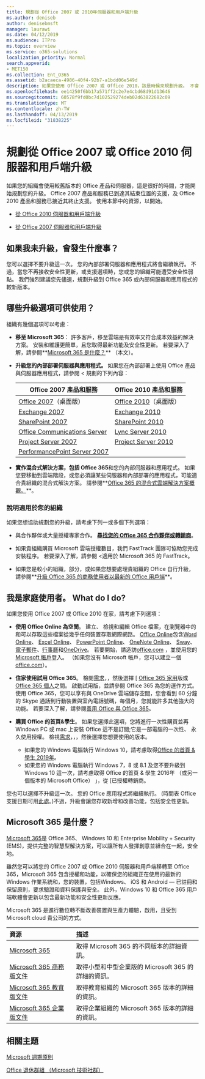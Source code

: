 ```yaml
---
title: 規劃從 Office 2007 或 2010年伺服器和用戶端升級
ms.author: deniseb
author: denisebmsft
manager: laurawi
ms.date: 04/12/2019
ms.audience: ITPro
ms.topic: overview
ms.service: o365-solutions
localization_priority: Normal
search.appverid:
- MET150
ms.collection: Ent_O365
ms.assetid: b2acaeca-4986-40f4-92b7-a1bdd06e549d
description: 如果您使用 Office 2007 或 Office 2010，該是時候來規劃升級。 不會停滯使用過期的應用程式。 若要開始使用您的計劃使用這些資源。
ms.openlocfilehash: ee14250f6bb17a571ff2c2e7e4cbd68d91d13646
ms.sourcegitcommit: 60578f9fd0bc7d102529274deb02d63822682c09
ms.translationtype: MT
ms.contentlocale: zh-TW
ms.lasthandoff: 04/13/2019
ms.locfileid: "31838225"
---
```

# <a name="plan-your-upgrade-from-office-2007-or-office-2010-servers-and-clients"></a>規劃從 Office 2007 或 Office 2010 伺服器和用戶端升級

如果您的組織會使用較舊版本的 Office 產品和伺服器，這是很好的時間，才能開始規劃您的升級。 Office 2007 產品和服務已到達其結束位置的支援，及 Office 2010 產品和服務已接近其終止支援。 使用本節中的資源，以開始。

- [從 Office 2010 伺服器和用戶端升級](upgrade-from-office-2010-servers-and-products.md)

- [從 Office 2007 伺服器和用戶端升級](upgrade-from-office-2007-servers-and-products.md)

## <a name="what-happens-if-i-dont-upgrade"></a>如果我未升級，會發生什麼事？

您可以選擇不要升級這一次。 您的內部部署伺服器和應用程式將會繼續執行。 不過，當您不再接收安全性更新，或支援選項時，您或您的組織可能遭受安全性弱點。 我們強烈建議您先儘速，規劃升級到 Office 365 或內部伺服器和應用程式的較新版本。

## <a name="what-upgrade-options-are-available"></a>哪些升級選項可供使用？      

組織有幾個選項可以考慮：

- **移至 Microsoft 365**： 許多客戶，移至雲端是有效率又符合成本效益的解決方案。 安裝和維護更簡單，且您取得最新功能及安全性更新。 若要深入了解，請參閱**[Microsoft 365 是什麼？](#what-is-microsoft-365)** （本文）。
    
- **升級您的內部部署伺服器與應用程式。** 如果您在內部部署上使用 Office 產品與伺服器應用程式，請參閱 < 規劃的下列內容：<br/> 

    
    |Office 2007 產品和服務  |Office 2010 產品和服務  |
    |---------|---------|
    |[Office 2007](https://docs.microsoft.com/DeployOffice/office-2007-end-support-roadmap)（桌面版） | [Office 2010](https://docs.microsoft.com/DeployOffice/office-2010-end-support-roadmap)（桌面版） |
    |[Exchange 2007](exchange-2007-end-of-support.md) |[Exchange 2010](exchange-2010-end-of-support.md) |
    |[SharePoint 2007](sharepoint-2007-end-of-support.md) |[SharePoint 2010](upgrade-from-sharepoint-2010.md) |
    |[Office Communications Server](https://docs.microsoft.com/skypeforbusiness/plan-your-deployment/upgrade) |[Lync Server 2010](https://docs.microsoft.com/skypeforbusiness/plan-your-deployment/upgrade) |
    |[Project Server 2007](project-server-2007-end-of-support.md) |[Project Server 2010](project-server-2010-end-of-support.md) |
    |[PerformancePoint Server 2007](pps-2007-end-of-support.md) | |
 
- **實作混合式解決方案，包括 Office 365**和您的內部伺服器和應用程式。 如果您要移動到雲端階段，或您必須讓某些伺服器和內部部署的應用程式，可能適合貴組織的混合式解決方案。 請參閱**[Office 365 的混合式雲端解決方案概觀。](hybrid-cloud-overview.md)**。 
    
### <a name="help-is-available-for-your-organization"></a>說明適用於您的組織

如果您想協助規劃您的升級，請考慮下列一或多個下列選項：

- 與合作夥伴或大量授權專家合作。 **[尋找您的 Office 365 合作夥伴或轉銷商](https://support.office.com/article/b6c18a9b-2aed-4c84-9d75-af709160258c.aspx)**。 

- 如果貴組織購買 Microsoft 雲端授權數目，我們 FastTrack 團隊可協助您完成安裝程序。 若要深入了解，請參閱 <<c0>適用於 Microsoft 365 的 FastTrack。

- 如果您是較小的組織，部分，或如果您想要處理貴組織的 Office 自行升級，請參閱**[升級 Office 365 的商務使用者以最新的 Office 用戶端](https://docs.microsoft.com/office365/admin/setup/upgrade-users-to-latest-office-client)**。 
  
## <a name="im-a-home-user-what-do-i-do"></a>我是家庭使用者。 What do I do?

如果您使用 Office 2007 或 Office 2010 在家，請考慮下列選項：

- **使用 Office Online 為空閒**。 建立、 檢視和編輯 Office 檔案，在瀏覽器中的和可以存取這些檔案從幾乎任何裝置存取網際網路。 [Office Online](https://products.office.com/office-online/documents-spreadsheets-presentations-office-online)包含[Word Online](http://go.microsoft.com/fwlink/p/?linkid=746664)、 [Excel Online](http://go.microsoft.com/fwlink/p/?linkid=746665)、 [PowerPoint Online](http://go.microsoft.com/fwlink/p/?linkid=746666)、 [OneNote Online](http://go.microsoft.com/fwlink/p/?linkid=746674)、 [Sway](http://go.microsoft.com/fwlink/p/?linkid=746675)、[電子郵件](http://go.microsoft.com/fwlink/p/?linkid=746676)、[行事曆](http://go.microsoft.com/fwlink/p/?linkid=746678)和[OneDrive](http://go.microsoft.com/fwlink/p/?linkid=746679)。 若要開始，請造訪[office.com](https://office.com) ，並使用您的[Microsoft 帳戶](https://account.microsoft.com/account)登入。 （如果您沒有 Microsoft 帳戶，您可以建立一個[office.com](https://office.com)）。

- **住家使用試用 Office 365**。 檢閱[需求](https://www.microsoft.com/p/office-365-home/cfq7ttc0k5dm?rtc=1&activetab=pivot:techspecstab)，，然後選擇 [ [Office 365 家用](https://www.microsoft.com/p/office-365-home/cfq7ttc0k5dm)版或[Office 365 個人](https://www.microsoft.com/p/office-365-personal/cfq7ttc0k5bf)之間。 啟動試用版，並請參閱 Office 365 為您的運作方式。 使用 Office 365，您可以享有與 OneDrive 雲端儲存空間，您會看到 60 分鐘的 Skype 通話到行動裝置與室內電話號碼，每個月，您就能許多其他強大的功能。 若要深入了解，請參閱[善用 Office 與 Office 365](https://products.office.com/compare-all-microsoft-office-products?&activetab=tab%3aprimaryr1)。
    
- **購買 Office 的首頁&amp;學生**。 如果您選擇此選項，您將進行一次性購買並再 Windows PC 或 mac 上安裝 Office 這不是訂閱;它是一部電腦的一次性、 永久使用授權。 檢視[需求](http://office.com/systemrequirements)，，，然後選擇您想要使用的版本。
    - 如果您的 Windows 電腦執行 Windows 10，請考慮取得[Office 的首頁 & 學生 2019年](https://www.microsoft.com/p/office-home-student-2019/cfq7ttc0k7c8)。
    - 如果您的 Windows 電腦執行 Windows 7，8 或 8.1 及您不要升級到 Windows 10 這一次，請考慮取得 Office 的首頁 & 學生 2016年 （或另一個版本的 Microsoft Office） 」，從 [已授權轉銷商。

您也可以選擇不升級這一次。 您的 Office 應用程式將繼續執行。 (時間表 Office 支援日期可用[此處](https://go.microsoft.com/fwlink/p/?linkid=2085724)。)不過，升級會讓您存取新增和改善功能，包括安全性更新。 
   
## <a name="what-is-microsoft-365"></a>Microsoft 365 是什麼？

[Microsoft 365](https://www.microsoft.com/microsoft-365)是 Office 365、 Windows 10 和 Enterprise Mobility + Security (EMS)，提供完整的智慧型解決方案，可以讓所有人發揮創意並組合在一起，安全地。 
  
雖然您可以將您的 Office 2007 或 Office 2010 伺服器和用戶端移轉至 Office 365，Microsoft 365 包含授權和功能，以確保您的組織正在使用的最新的 Windows 作業系統和，您的裝置，包括Windows、 iOS 和 Android — 已註冊和保留原則，要求驗證和資料保護與安全。 此外，Windows 10 和 Office 365 用戶端軟體會更新以包含最新功能和安全性更新反應。
  
Microsoft 365 是進行數位轉不斷改善裝置與生產力體驗，啟用，且受到 Microsoft cloud 貴公司的方式。
  
|**資源**|**描述**|
|:-----|:-----|
|[Microsoft 365](https://www.microsoft.com/microsoft-365) <br/> |取得 Microsoft 365 的不同版本的詳細資訊。  <br/> |
|[Microsoft 365 商務版文件](https://docs.microsoft.com/microsoft-365/business/) <br/> |取得小型和中型企業版的 Microsoft 365 的詳細的資訊。  <br/> |
|[Microsoft 365 教育版文件](https://docs.microsoft.com/microsoft-365/education/) <br/> |取得教育組織的 Microsoft 365 版本的詳細的資訊。  <br/> |
|[Microsoft 365 企業版文件](https://docs.microsoft.com/microsoft-365/enterprise/) <br/> |取得企業組織的 Microsoft 365 版本的詳細的資訊。  <br/> |

   
## <a name="related-topics"></a>相關主題
  
[Microsoft 週期原則](https://go.microsoft.com/fwlink/?linkid=865200)

[Office 退休群組 （Microsoft 技術社群）](https://go.microsoft.com/fwlink/?linkid=842065)




